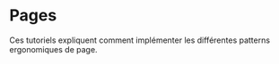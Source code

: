 Pages
=====

Ces tutoriels expliquent comment implémenter les différentes patterns ergonomiques de page.
